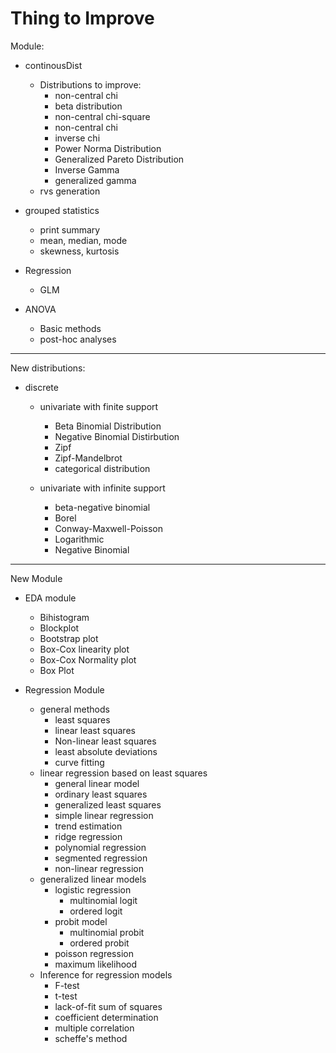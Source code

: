 # Thing to Improve

Module:
- continousDist

    - Distributions to improve:
        - non-central chi
        - beta distribution
        - non-central chi-square
        - non-central chi
        - inverse chi
        - Power Norma Distribution
        - Generalized Pareto Distribution
        - Inverse Gamma
        - generalized gamma 
        
    <!-- - construction of confidence intervals(method) -->
    <!-- - p_values(method) -->
    - rvs generation


- grouped statistics
    - print summary
    - mean, median, mode
    - skewness, kurtosis

- Regression
    - GLM

- ANOVA
    - Basic methods
    - post-hoc analyses

----

New distributions:
- discrete
    - univariate with finite support
        - Beta Binomial Distribution
        - Negative Binomial Distirbution
        - Zipf
        - Zipf-Mandelbrot
        - categorical distribution

    - univariate with infinite support
        - beta-negative binomial
        - Borel
        - Conway-Maxwell-Poisson
        - Logarithmic
        - Negative Binomial
----
New Module
- EDA module
    - Bihistogram
    - Blockplot
    - Bootstrap plot
    - Box-Cox linearity plot
    - Box-Cox Normality plot
    - Box Plot

- Regression Module
    -   general methods
        - least squares
        - linear least squares 
        - Non-linear least squares
        - least absolute deviations
        - curve fitting
    - linear regression based on least squares
        - general linear model
        - ordinary least squares
        - generalized least squares
        - simple linear regression
        - trend estimation
        - ridge regression
        - polynomial regression
        - segmented regression
        - non-linear regression
    - generalized linear models
        - logistic regression
            - multinomial logit
            - ordered logit
        - probit model
            - multinomial probit
            - ordered probit
        - poisson regression
        - maximum likelihood
    - Inference for regression models
        - F-test
        - t-test
        - lack-of-fit sum of squares
        - coefficient determination
        - multiple correlation
        - scheffe's method

